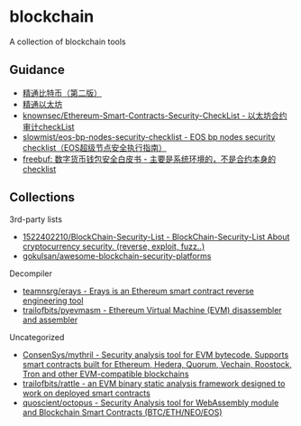 # blockchain

A collection of blockchain tools

## Guidance

* [精通比特币（第二版）](http://ibloodline.com/articles/2018/01/26/master-bitcoin.html)
* [精通以太坊](https://github.com/inoutcode/ethereum_book)
* [knownsec/Ethereum-Smart-Contracts-Security-CheckList - 以太坊合约审计checkList](https://github.com/knownsec/Ethereum-Smart-Contracts-Security-CheckList)
* [slowmist/eos-bp-nodes-security-checklist - EOS bp nodes security checklist（EOS超级节点安全执行指南）](https://github.com/slowmist/eos-bp-nodes-security-checklist)
* [freebuf: 数字货币钱包安全白皮书 - 主要是系统环境的，不是合约本身的checklist](https://www.freebuf.com/articles/paper/172937.html)

## Collections

3rd-party lists

* [1522402210/BlockChain-Security-List - BlockChain-Security-List About cryptocurrency security. (reverse, exploit, fuzz..)](https://github.com/1522402210/BlockChain-Security-List)
* [gokulsan/awesome-blockchain-security-platforms](https://github.com/gokulsan/awesome-blockchain-security-platforms)

Decompiler

* [teamnsrg/erays - Erays is an Ethereum smart contract reverse engineering tool](https://github.com/teamnsrg/erays)
* [trailofbits/pyevmasm - Ethereum Virtual Machine (EVM) disassembler and assembler](https://github.com/trailofbits/pyevmasm)

Uncategorized

* [ConsenSys/mythril - Security analysis tool for EVM bytecode. Supports smart contracts built for Ethereum, Hedera, Quorum, Vechain, Roostock, Tron and other EVM-compatible blockchains](https://github.com/ConsenSys/mythril)
* [trailofbits/rattle - an EVM binary static analysis framework designed to work on deployed smart contracts](https://github.com/trailofbits/rattle)
* [quoscient/octopus - Security Analysis tool for WebAssembly module and Blockchain Smart Contracts (BTC/ETH/NEO/EOS)](https://github.com/quoscient/octopus)
